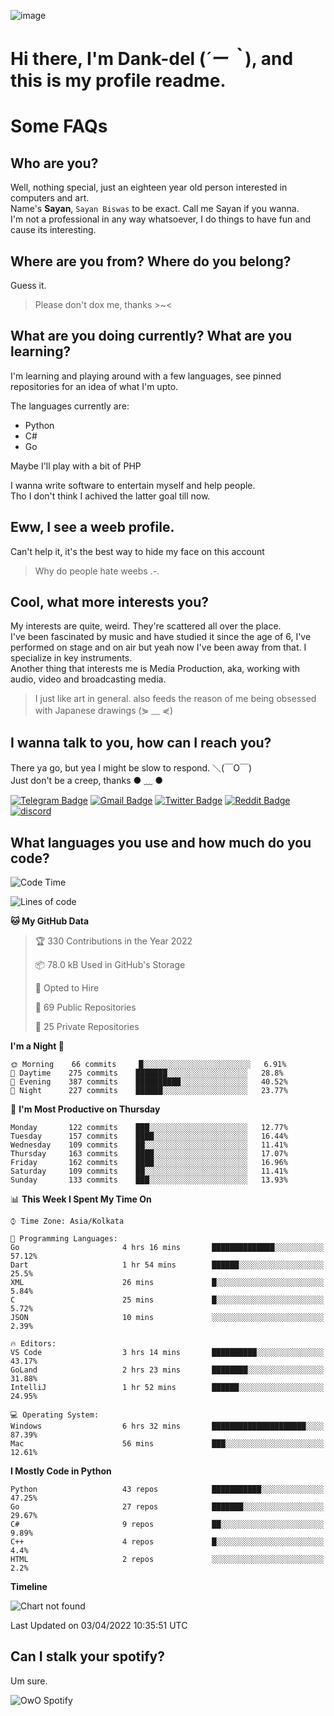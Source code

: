 ![image](https://user-images.githubusercontent.com/63096193/125182844-29f20800-e22f-11eb-8dc9-b0f2d29647bb.png)

# **Hi there, I'm Dank-del (*´ー｀*), and this is my profile readme.**
<!--  [![Profile views](https://gpvc.arturio.dev/dank-del)](https://github.com/dank-del) -->
# Some FAQs

## **Who are you?**

Well, nothing special, just an eighteen year old person interested in computers and art. \
Name's **Sayan**, `Sayan Biswas` to be exact. Call me Sayan if you wanna. \
I'm not a professional in any way whatsoever, I do things to have fun and cause its interesting.

## **Where are you from? Where do you belong?**

Guess it.
> Please don't dox me, thanks >~<

## **What are you doing currently? What are you learning?**

I'm learning and playing around with a few languages, see pinned repositories for an idea of what I'm upto.

The languages currently are:

- Python
- C#
- Go

Maybe I'll play with a bit of PHP

I wanna write software to entertain myself and help people. \
Tho I don't think I achived the latter goal till now.

## **Eww, I see a weeb profile.**

Can't help it, it's the best way to hide my face on this account
> Why do people hate weebs .-.

## **Cool, what more interests you?**

My interests are quite, weird. They're scattered all over the place. \
I've been fascinated by music and have studied it since the age of 6, I've performed on stage and on air but yeah now I've been away from that. I specialize in key instruments. \
Another thing that interests me is Media Production, aka, working with audio, video and broadcasting media.

> I just like art in general. also feeds the reason of me being obsessed with Japanese drawings (⋟ ﹏ ⋞)

## **I wanna talk to you, how can I reach you?**

There ya go, but yea I might be slow to respond. ＼(￣O￣) \
Just don't be a creep, thanks ● ﹏ ●

[![Telegram Badge](https://img.shields.io/badge/-dank_as_fuck-1ca0f1?style=flat-square&logo=telegram&logoColor=white&link=https://t.me/dank_as_fuck)](https://t.me/dank_as_fuck)
[![Gmail Badge](https://img.shields.io/badge/-chizuru@kanojo.tk-c14438?style=flat-square&logo=Gmail&logoColor=white&link=mailto:chizuru@kanojo.tk)](mailto:chizuru@kanojo.tk)
[![Twitter Badge](https://img.shields.io/twitter/follow/TheDankDel?style=social)](https://twitter.com/TheDankDel)
[![Reddit Badge](https://img.shields.io/reddit/user-karma/combined/dank_as_fuck_?style=social)](https://www.reddit.com/user/dank_as_fuck_/)
[![discord](https://discord-md-badge.vercel.app/api/shield/506536929152466945?style=social)](https://discordapp.com/users/506536929152466945)

## **What languages you use and how much do you code?**

<!--START_SECTION:waka-->
![Code Time](http://img.shields.io/badge/Code%20Time-528%20hrs%2018%20mins-blue)

![Lines of code](https://img.shields.io/badge/From%20Hello%20World%20I%27ve%20Written-866%20Thousand%20lines%20of%20code-blue)

**🐱 My GitHub Data** 

> 🏆 330 Contributions in the Year 2022
 > 
> 📦 78.0 kB Used in GitHub's Storage 
 > 
> 💼 Opted to Hire
 > 
> 📜 69 Public Repositories 
 > 
> 🔑 25 Private Repositories  
 > 
**I'm a Night 🦉** 

```text
🌞 Morning    66 commits     █░░░░░░░░░░░░░░░░░░░░░░░░   6.91% 
🌆 Daytime    275 commits    ███████░░░░░░░░░░░░░░░░░░   28.8% 
🌃 Evening    387 commits    ██████████░░░░░░░░░░░░░░░   40.52% 
🌙 Night      227 commits    ██████░░░░░░░░░░░░░░░░░░░   23.77%

```
📅 **I'm Most Productive on Thursday** 

```text
Monday       122 commits    ███░░░░░░░░░░░░░░░░░░░░░░   12.77% 
Tuesday      157 commits    ████░░░░░░░░░░░░░░░░░░░░░   16.44% 
Wednesday    109 commits    ██░░░░░░░░░░░░░░░░░░░░░░░   11.41% 
Thursday     163 commits    ████░░░░░░░░░░░░░░░░░░░░░   17.07% 
Friday       162 commits    ████░░░░░░░░░░░░░░░░░░░░░   16.96% 
Saturday     109 commits    ██░░░░░░░░░░░░░░░░░░░░░░░   11.41% 
Sunday       133 commits    ███░░░░░░░░░░░░░░░░░░░░░░   13.93%

```


📊 **This Week I Spent My Time On** 

```text
⌚︎ Time Zone: Asia/Kolkata

💬 Programming Languages: 
Go                       4 hrs 16 mins       ██████████████░░░░░░░░░░░   57.12% 
Dart                     1 hr 54 mins        ██████░░░░░░░░░░░░░░░░░░░   25.5% 
XML                      26 mins             █░░░░░░░░░░░░░░░░░░░░░░░░   5.84% 
C                        25 mins             █░░░░░░░░░░░░░░░░░░░░░░░░   5.72% 
JSON                     10 mins             ░░░░░░░░░░░░░░░░░░░░░░░░░   2.39%

🔥 Editors: 
VS Code                  3 hrs 14 mins       ██████████░░░░░░░░░░░░░░░   43.17% 
GoLand                   2 hrs 23 mins       ████████░░░░░░░░░░░░░░░░░   31.88% 
IntelliJ                 1 hr 52 mins        ██████░░░░░░░░░░░░░░░░░░░   24.95%

💻 Operating System: 
Windows                  6 hrs 32 mins       █████████████████████░░░░   87.39% 
Mac                      56 mins             ███░░░░░░░░░░░░░░░░░░░░░░   12.61%

```

**I Mostly Code in Python** 

```text
Python                   43 repos            ███████████░░░░░░░░░░░░░░   47.25% 
Go                       27 repos            ███████░░░░░░░░░░░░░░░░░░   29.67% 
C#                       9 repos             ██░░░░░░░░░░░░░░░░░░░░░░░   9.89% 
C++                      4 repos             █░░░░░░░░░░░░░░░░░░░░░░░░   4.4% 
HTML                     2 repos             ░░░░░░░░░░░░░░░░░░░░░░░░░   2.2%

```


**Timeline**

![Chart not found](https://raw.githubusercontent.com/Dank-del/Dank-del/main/charts/bar_graph.png) 


 Last Updated on 03/04/2022 10:35:51 UTC
<!--END_SECTION:waka-->

## **Can I stalk your spotify?**

Um sure.

![OwO Spotify](https://spotify-recently-played-readme.vercel.app/api?user=31fdrsslnr7nvq4ytqwtw7c4rxfm&count=5)
